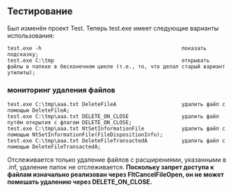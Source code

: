 
## Тестирование

Был изменён проект Test. Теперь test.exe имеет следующие варианты использования:
```
test.exe -h                                             показать подсказку;
test.exe C:\tmp                                         открывать файлы в папкке в бесконечном цикле (т.е., то, что делал старый вариант утилиты);
```
### мониторинг удаления файлов
```
test.exe C:\tmp\aaa.txt DeleteFileA                     удалить файл с помощью DeleteFileA;
test.exe C:\tmp\aaa.txt DELETE_ON_CLOSE                 удалить файл путём открытия с флагом DELETE_ON_CLOSE;
test.exe C:\tmp\aaa.txt NtSetInformationFile            удалить файл с помощью NtSetInformationFile(FileDispositionInfo);
test.exe C:\tmp\aaa.txt DeleteFileTransactedA           удалить файл с помощью DeleteFileTransactedA;
```
Отслеживается только удаление файлов с расширениями, указанными в .inf, удаление папок не отслеживается.
**Поскольку запрет доступа к файлам изначально реализован через FltCancelFileOpen, он не может помешать удалению через DELETE_ON_CLOSE.**

